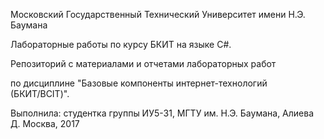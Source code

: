 Московский Государственный Технический Университет имени Н.Э. Баумана

Лабораторные работы по курсу БКИТ на языке C#.

Репозиторий с материалами и отчетами лабораторных работ

по дисциплине "Базовые компоненты интернет-технологий (БКИТ/BCIT)".

Выполнила: студентка группы ИУ5-31, МГТУ им. Н.Э. Баумана, Алиева Д.
Москва, 2017
